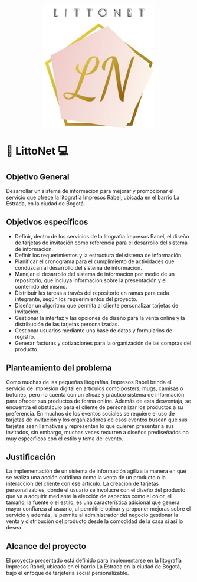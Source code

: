 <div align = "center">
  <img src="https://github.com/senaceet/proyecto-littonet/blob/master/Otros/logoimg.png">
</div>

# :art: LittoNet :computer:
## Objetivo General
Desarrollar un sistema de información para mejorar y promocionar el servicio que ofrece la litografía Impresos Rabel, ubicada en el barrio La Estrada, en la ciudad de Bogotá.
## Objetivos específicos
+ Definir, dentro de los servicios de la litografía Impresos Rabel, el diseño de tarjetas de invitación como referencia para el desarrollo del sistema de información. 
+ Definir los requerimientos y la estructura del sistema de información.
+ Planificar el cronograma para el cumplimiento de actividades que conduzcan al desarrollo del sistema de información.
+ Manejar el desarrollo del sistema de información por medio de un repositorio, que incluya información sobre la presentación y el contenido del mismo.
+ Distribuir las tareas a través del repositorio en ramas para cada integrante, según los requerimientos del proyecto.
+ Diseñar un algoritmo que permita al cliente personalizar tarjetas de invitación.
+ Gestionar la interfaz y las opciones de diseño para la venta online y la distribución de las tarjetas personalizadas.
+ Gestionar usuarios mediante una base de datos y formularios de registro.
+ Generar facturas y cotizaciones para la organización de las compras del producto.
## Planteamiento del problema
Como muchas de las pequeñas litografías, Impresos Rabel brinda el servicio de impresión digital en artículos como posters, mugs, camisas o botones, pero no cuenta con un eficaz y práctico sistema de información para ofrecer sus productos de forma online. Además de esta desventaja, se encuentra el obstáculo para el cliente de  personalizar los productos a su preferencia. En muchos de los eventos sociales se requiere el uso de tarjetas de invitación y los organizadores de esos eventos buscan que sus tarjetas sean llamativas y representen lo que quieren presentar a sus invitados, sin embargo, muchas veces recurren a diseños prediseñados no muy específicos con el estilo y tema del evento.
## Justificación
La implementación de un sistema de información agiliza la manera en que se realiza una acción cotidiana como la venta de un producto o la interacción del cliente con ese artículo. La creación de tarjetas personalizables, donde el usuario se involucre con el diseño del producto que va a adquirir mediante la elección de aspectos como el color, el tamaño, la fuente o el estilo, es una característica adicional que genera mayor confianza al usuario, al permitirle opinar y proponer mejoras sobre el servicio y además, le permite al administrador del negocio gestionar la venta y distribución del producto desde la comodidad de la casa si así lo desea.
## Alcance del proyecto
El proyecto presentado está definido para implementarse en la litografía Impresos Rabel, ubicada en el barrio La Estrada en la ciudad de Bogotá, bajo el enfoque de tarjetería social personalizable.



